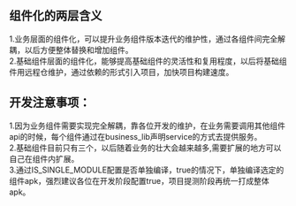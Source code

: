 ## 组件化的两层含义
1.业务层面的组件化，可以提升业务组件版本迭代的维护性，通过各组件间完全解耦，以后方便整体替换和增加组件。  
2.基础组件层面的组件化，能够提高基础组件的灵活性和复用程度，以后将基础组件用远程仓维护，通过依赖的形式引入项目，加快项目构建速度。

## 开发注意事项：
1.因为业务组件需要实现完全解耦，靠各位开发的维护，在业务需要调用其他组件api的时候，每个组件通过在business_lib声明service的方式去提供服务。  
2.基础组件目前只有三个，以后随着业务的壮大会越来越多,需要扩展的地方可以自己在组件内扩展。  
3.通过IS_SINGLE_MODULE配置是否单独编译，true的情况下，单独编译选定的组件apk，强烈建议各位在开发阶段配置true，项目提测阶段再统一打成整体apk。